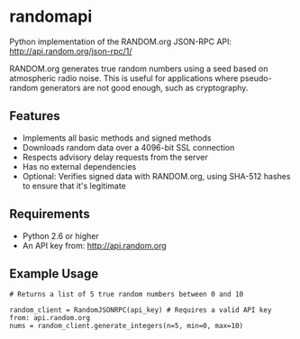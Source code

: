 randomapi
=========

Python implementation of the RANDOM.org JSON-RPC API:
http://api.random.org/json-rpc/1/

RANDOM.org generates true random numbers using a seed based on atmospheric radio noise. This is useful for applications where pseudo-random generators are not good enough, such as cryptography.

Features
--------

- Implements all basic methods and signed methods
- Downloads random data over a 4096-bit SSL connection
- Respects advisory delay requests from the server
- Has no external dependencies
- Optional: Verifies signed data with RANDOM.org, using SHA-512 hashes to ensure that it's legitimate

Requirements
------------

- Python 2.6 or higher
- An API key from: http://api.random.org

Example Usage
-------------

    # Returns a list of 5 true random numbers between 0 and 10

    random_client = RandomJSONRPC(api_key) # Requires a valid API key from: api.random.org
    nums = random_client.generate_integers(n=5, min=0, max=10)

